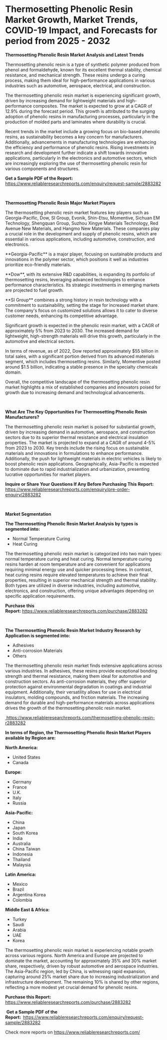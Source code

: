 <p><h1>Thermosetting Phenolic Resin Market Growth, Market Trends, COVID-19 Impact, and Forecasts for period from 2025 - 2032</h1></p><p><strong>Thermosetting Phenolic Resin Market Analysis and Latest Trends</strong></p>
<p><p>Thermosetting phenolic resin is a type of synthetic polymer produced from phenol and formaldehyde, known for its excellent thermal stability, chemical resistance, and mechanical strength. These resins undergo a curing process, making them ideal for high-performance applications in various industries such as automotive, aerospace, electrical, and construction.</p><p>The thermosetting phenolic resin market is experiencing significant growth, driven by increasing demand for lightweight materials and high-performance composites. The market is expected to grow at a CAGR of 12.9% during the forecast period. This growth is attributed to the surging adoption of phenolic resins in manufacturing processes, particularly in the production of molded parts and laminates where durability is crucial.</p><p>Recent trends in the market include a growing focus on bio-based phenolic resins, as sustainability becomes a key concern for manufacturers. Additionally, advancements in manufacturing technologies are enhancing the efficiency and performance of phenolic resins. Rising investments in research and development further indicate a shift towards innovative applications, particularly in the electronics and automotive sectors, which are increasingly exploring the use of thermosetting phenolic resin for various components and structures.</p></p>
<p><strong>Get a Sample PDF of the Report:&nbsp;</strong> <a href="https://www.reliableresearchreports.com/enquiry/request-sample/2883282?utm_campaign=2395&utm_medium=2&utm_source=Github&utm_content=ia&utm_term=13032025&utm_id=thermosetting-phenolic-resin">https://www.reliableresearchreports.com/enquiry/request-sample/2883282</a></p>
<p>&nbsp;</p>
<p><strong>Thermosetting Phenolic Resin Major Market Players</strong></p>
<p><p>The thermosetting phenolic resin market features key players such as Georgia-Pacific, Dow, SI Group, Evonik, Shin-Etsu, Momentive, Sichuan EM Technology, Shengquan Group, Suzhou Xingye Materials Technology, Red Avenue New Materials, and Hangmo New Materials. These companies play a crucial role in the development and supply of phenolic resins, which are essential in various applications, including automotive, construction, and electronics.</p><p>**Georgia-Pacific** is a major player, focusing on sustainable products and innovations in the polymer sector, which positions it well as industries prioritize eco-friendly materials. </p><p>**Dow**, with its extensive R&D capabilities, is expanding its portfolio of thermosetting resins, leveraging advanced technologies to enhance performance characteristics. Its strategic investments in emerging markets are projected to fuel growth.</p><p>**SI Group** combines a strong history in resin technology with a commitment to sustainability, setting the stage for increased market share. The company's focus on customized solutions allows it to cater to diverse customer needs, enhancing its competitive advantage.</p><p>Significant growth is expected in the phenolic resin market, with a CAGR of approximately 5% from 2023 to 2030. The increased demand for lightweight, high-strength materials will drive this growth, particularly in the automotive and electrical sectors.</p><p>In terms of revenue, as of 2022, Dow reported approximately $55 billion in total sales, with a significant portion derived from its advanced materials segment, which includes thermosetting resins. Similarly, Momentive posted around $1.5 billion, indicating a stable presence in the specialty chemicals domain.</p><p>Overall, the competitive landscape of the thermosetting phenolic resin market highlights a mix of established companies and innovators poised for growth due to increasing demand and technological advancements.</p></p>
<p>&nbsp;</p>
<p><strong>What Are The Key Opportunities For Thermosetting Phenolic Resin Manufacturers?</strong></p>
<p><p>The thermosetting phenolic resin market is poised for substantial growth, driven by increasing demand in automotive, aerospace, and construction sectors due to its superior thermal resistance and electrical insulation properties. The market is projected to expand at a CAGR of around 4-5% from 2023 to 2030. Key trends include the rising focus on sustainable materials and innovations in formulations to enhance performance. Additionally, the push for lightweight materials in electric vehicles is likely to boost phenolic resin applications. Geographically, Asia-Pacific is expected to dominate due to rapid industrialization and urbanization, presenting lucrative opportunities for market players.</p></p>
<p><strong>Inquire or Share Your Questions If Any Before Purchasing This Report:</strong> <a href="https://www.reliableresearchreports.com/enquiry/pre-order-enquiry/2883282?utm_campaign=2395&utm_medium=2&utm_source=Github&utm_content=ia&utm_term=13032025&utm_id=thermosetting-phenolic-resin">https://www.reliableresearchreports.com/enquiry/pre-order-enquiry/2883282</a></p>
<p>&nbsp;</p>
<p><strong>Market Segmentation</strong></p>
<p><strong>The Thermosetting Phenolic Resin Market Analysis by types is segmented into:</strong></p>
<p><ul><li>Normal Temperature Curing</li><li>Heat Curing</li></ul></p>
<p><p>The thermosetting phenolic resin market is categorized into two main types: normal temperature curing and heat curing. Normal temperature curing resins harden at room temperature and are convenient for applications requiring minimal energy use and quicker processing times. In contrast, heat curing resins require elevated temperatures to achieve their final properties, resulting in superior mechanical strength and thermal stability. Both types are utilized in diverse industries, including automotive, electronics, and construction, offering unique advantages depending on specific application requirements.</p></p>
<p><strong>Purchase this Report:&nbsp;</strong><a href="https://www.reliableresearchreports.com/purchase/2883282?utm_campaign=2395&utm_medium=2&utm_source=Github&utm_content=ia&utm_term=13032025&utm_id=thermosetting-phenolic-resin">https://www.reliableresearchreports.com/purchase/2883282</a></p>
<p>&nbsp;</p>
<p><strong>The Thermosetting Phenolic Resin Market Industry Research by Application is segmented into:</strong></p>
<p><ul><li>Adhesives</li><li>Anti-corrosion Materials</li><li>Others</li></ul></p>
<p><p>The thermosetting phenolic resin market finds extensive applications across various industries. In adhesives, these resins provide exceptional bonding strength and thermal resistance, making them ideal for automotive and construction sectors. As anti-corrosion materials, they offer superior protection against environmental degradation in coatings and industrial equipment. Additionally, their versatility allows for use in electrical insulators, molding compounds, and friction materials. The increasing demand for durable and high-performance materials across applications drives the growth of the thermosetting phenolic resin market.</p></p>
<p><a href="https://www.reliableresearchreports.com/thermosetting-phenolic-resin-r2883282?utm_campaign=2395&utm_medium=2&utm_source=Github&utm_content=ia&utm_term=13032025&utm_id=thermosetting-phenolic-resin">&nbsp;https://www.reliableresearchreports.com/thermosetting-phenolic-resin-r2883282</a></p>
<p><strong>In terms of Region, the Thermosetting Phenolic Resin Market Players available by Region are:</strong></p>
<p>
    <p> <strong> North America: </strong>
        <ul>
            <li>United States</li>
            <li>Canada</li>
        </ul>
        </p> 
    <p> <strong> Europe: </strong>
        <ul>
            <li>Germany</li>
            <li>France</li>
            <li>U.K.</li>
            <li>Italy</li>
            <li>Russia</li>
        </ul>
        </p> 
    <p> <strong> Asia-Pacific: </strong>
        <ul>
            <li>China</li>
            <li>Japan</li>
            <li>South Korea</li>
            <li>India</li>
            <li>Australia</li>
            <li>China Taiwan</li>
            <li>Indonesia</li>
            <li>Thailand</li>
            <li>Malaysia</li>
        </ul>
        </p> 
    <p> <strong> Latin America: </strong>
        <ul>
            <li>Mexico</li>
            <li>Brazil</li>
            <li>Argentina Korea</li>
            <li>Colombia</li>
        </ul>
        </p> 
    <p> <strong> Middle East & Africa: </strong>
        <ul>
            <li>Turkey</li>
            <li>Saudi</li>
            <li>Arabia</li>
            <li>UAE</li>
            <li>Korea</li>
        </ul>
    </p>
    </p>
<p><p>The thermosetting phenolic resin market is experiencing notable growth across various regions. North America and Europe are projected to dominate the market, accounting for approximately 35% and 30% market share, respectively, driven by robust automotive and aerospace industries. The Asia-Pacific region, led by China, is witnessing rapid expansion, capturing around 25% market share due to increasing industrialization and infrastructure development. The remaining 10% is shared by other regions, reflecting a more modest yet crucial demand for phenolic resins.</p></p>
<p><strong>Purchase this Report: </strong><a href="https://www.reliableresearchreports.com/purchase/2883282?utm_campaign=2395&utm_medium=2&utm_source=Github&utm_content=ia&utm_term=13032025&utm_id=thermosetting-phenolic-resin">https://www.reliableresearchreports.com/purchase/2883282</a></p>
<p>&nbsp;<strong>Get a Sample PDF of the Report:&nbsp;&nbsp;</strong><a href="https://www.reliableresearchreports.com/enquiry/request-sample/2883282?utm_campaign=2395&utm_medium=2&utm_source=Github&utm_content=ia&utm_term=13032025&utm_id=thermosetting-phenolic-resin">https://www.reliableresearchreports.com/enquiry/request-sample/2883282</a></p>
<p><strong></strong></p>
<p>Check more reports on <a href="https://www.reliableresearchreports.com/?utm_campaign=2395&utm_medium=2&utm_source=Github&utm_content=ia&utm_term=13032025&utm_id=thermosetting-phenolic-resin">https://www.reliableresearchreports.com/</a></p>